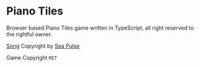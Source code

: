 # Piano Tiles

Browser based Piano Tiles game written in TypeScript, all right reserved to the rightful owner.

[Song](http://seapulse.net/release/spcd0005/) Copyright by [Sea Pulse](http://seapulse.net)

Game Copyright `MIT`
